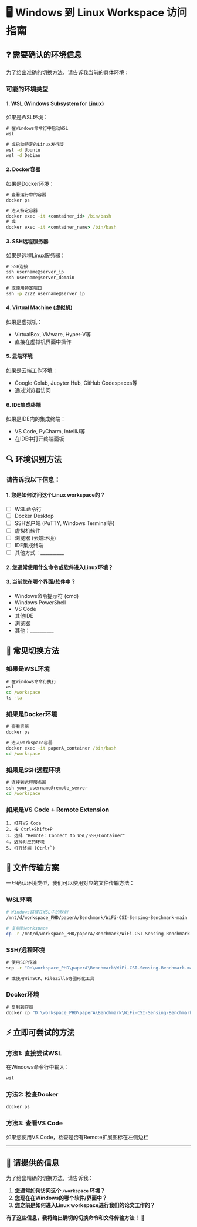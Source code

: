 # 🖥️ Windows 到 Linux Workspace 访问指南

## ❓ **需要确认的环境信息**

为了给出准确的切换方法，请告诉我当前的具体环境：

### **可能的环境类型**

#### **1. WSL (Windows Subsystem for Linux)** 
如果是WSL环境：
```cmd
# 在Windows命令行中启动WSL
wsl

# 或启动特定的Linux发行版
wsl -d Ubuntu
wsl -d Debian
```

#### **2. Docker容器**
如果是Docker环境：
```cmd
# 查看运行中的容器
docker ps

# 进入特定容器
docker exec -it <container_id> /bin/bash
# 或
docker exec -it <container_name> /bin/bash
```

#### **3. SSH远程服务器**
如果是远程Linux服务器：
```cmd
# SSH连接
ssh username@server_ip
ssh username@server_domain

# 或使用特定端口
ssh -p 2222 username@server_ip
```

#### **4. Virtual Machine (虚拟机)**
如果是虚拟机：
- VirtualBox, VMware, Hyper-V等
- 直接在虚拟机界面中操作

#### **5. 云端环境**
如果是云端工作环境：
- Google Colab, Jupyter Hub, GitHub Codespaces等
- 通过浏览器访问

#### **6. IDE集成终端**
如果是IDE内的集成终端：
- VS Code, PyCharm, IntelliJ等
- 在IDE中打开终端面板

## 🔍 **环境识别方法**

### **请告诉我以下信息**：

#### **1. 您是如何访问这个Linux workspace的？**
- [ ] WSL命令行
- [ ] Docker Desktop
- [ ] SSH客户端 (PuTTY, Windows Terminal等)
- [ ] 虚拟机软件
- [ ] 浏览器 (云端环境)
- [ ] IDE集成终端
- [ ] 其他方式：__________

#### **2. 您通常使用什么命令或软件进入Linux环境？**

#### **3. 当前您在哪个界面/软件中？**
- Windows命令提示符 (cmd)
- Windows PowerShell
- VS Code
- 其他IDE
- 浏览器
- 其他：__________

## 🚀 **常见切换方法**

### **如果是WSL环境**
```cmd
# 在Windows命令行执行
wsl
cd /workspace
ls -la
```

### **如果是Docker环境**
```cmd
# 查看容器
docker ps

# 进入workspace容器
docker exec -it paperA_container /bin/bash
cd /workspace
```

### **如果是SSH远程环境**
```cmd
# 连接到远程服务器
ssh your_username@remote_server
cd /workspace
```

### **如果是VS Code + Remote Extension**
```
1. 打开VS Code
2. 按 Ctrl+Shift+P
3. 选择 "Remote: Connect to WSL/SSH/Container"
4. 选择对应的环境
5. 打开终端 (Ctrl+`)
```

## 📂 **文件传输方案**

一旦确认环境类型，我们可以使用对应的文件传输方法：

### **WSL环境**
```bash
# Windows路径在WSL中的映射
/mnt/d/workspace_PHD/paperA/Benchmark/WiFi-CSI-Sensing-Benchmark-main

# 复制到workspace
cp -r /mnt/d/workspace_PHD/paperA/Benchmark/WiFi-CSI-Sensing-Benchmark-main /workspace/benchmark
```

### **SSH/远程环境**
```cmd
# 使用SCP传输
scp -r "D:\workspace_PHD\paperA\Benchmark\WiFi-CSI-Sensing-Benchmark-main" username@server:/workspace/benchmark

# 或使用WinSCP、FileZilla等图形化工具
```

### **Docker环境**
```cmd
# 复制到容器
docker cp "D:\workspace_PHD\paperA\Benchmark\WiFi-CSI-Sensing-Benchmark-main" container_name:/workspace/benchmark
```

## ⚡ **立即可尝试的方法**

### **方法1: 直接尝试WSL**
在Windows命令行中输入：
```cmd
wsl
```

### **方法2: 检查Docker**
```cmd
docker ps
```

### **方法3: 查看VS Code**
如果您使用VS Code，检查是否有Remote扩展图标在左侧边栏

---

## 🎯 **请提供的信息**

为了给出精确的切换方法，请告诉我：

1. **您通常如何访问这个 `/workspace` 环境？**
2. **您现在在Windows的哪个软件/界面中？**
3. **您之前是如何进入Linux workspace进行我们的论文工作的？**

**有了这些信息，我将给出确切的切换命令和文件传输方法！** 🔧